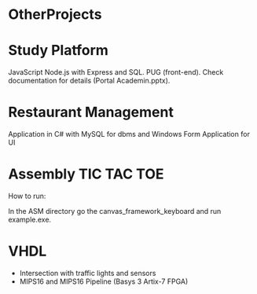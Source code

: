 # OtherProjects

# Study Platform

  JavaScript Node.js with Express and SQL. PUG (front-end).
  Check documentation for details (Portal Academin.pptx).

# Restaurant Management
  Application in C# with MySQL for dbms and Windows Form Application for UI

# Assembly TIC TAC TOE

  How to run:
  
  In the ASM directory go the canvas_framework_keyboard and run example.exe.
  
# VHDL

- Intersection with traffic lights and sensors
- MIPS16 and MIPS16 Pipeline (Basys 3 Artix-7 FPGA)
  
